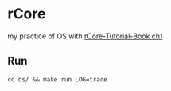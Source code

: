 # rCore

my practice of OS with [rCore-Tutorial-Book ch1](https://rcore-os.github.io/rCore-Tutorial-Book-v3/chapter1/index.html)

## Run

```shell
cd os/ && make run LOG=trace
```
